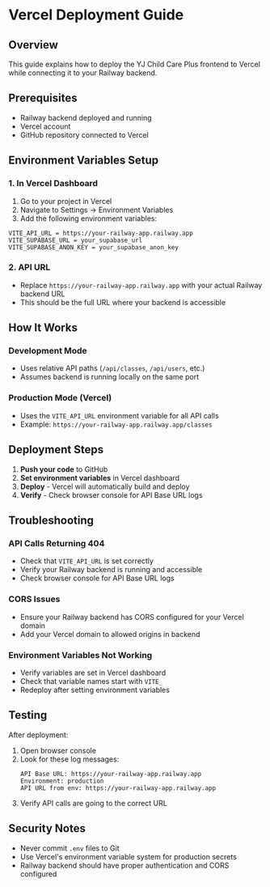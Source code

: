 # Vercel Deployment Guide

## Overview
This guide explains how to deploy the YJ Child Care Plus frontend to Vercel while connecting it to your Railway backend.

## Prerequisites
- Railway backend deployed and running
- Vercel account
- GitHub repository connected to Vercel

## Environment Variables Setup

### 1. In Vercel Dashboard
1. Go to your project in Vercel
2. Navigate to Settings → Environment Variables
3. Add the following environment variables:

```
VITE_API_URL = https://your-railway-app.railway.app
VITE_SUPABASE_URL = your_supabase_url
VITE_SUPABASE_ANON_KEY = your_supabase_anon_key
```

### 2. API URL
- Replace `https://your-railway-app.railway.app` with your actual Railway backend URL
- This should be the full URL where your backend is accessible

## How It Works

### Development Mode
- Uses relative API paths (`/api/classes`, `/api/users`, etc.)
- Assumes backend is running locally on the same port

### Production Mode (Vercel)
- Uses the `VITE_API_URL` environment variable for all API calls
- Example: `https://your-railway-app.railway.app/classes`

## Deployment Steps

1. **Push your code** to GitHub
2. **Set environment variables** in Vercel dashboard
3. **Deploy** - Vercel will automatically build and deploy
4. **Verify** - Check browser console for API Base URL logs

## Troubleshooting

### API Calls Returning 404
- Check that `VITE_API_URL` is set correctly
- Verify your Railway backend is running and accessible
- Check browser console for API Base URL logs

### CORS Issues
- Ensure your Railway backend has CORS configured for your Vercel domain
- Add your Vercel domain to allowed origins in backend

### Environment Variables Not Working
- Verify variables are set in Vercel dashboard
- Check that variable names start with `VITE_`
- Redeploy after setting environment variables

## Testing

After deployment:
1. Open browser console
2. Look for these log messages:
   ```
   API Base URL: https://your-railway-app.railway.app
   Environment: production
   API URL from env: https://your-railway-app.railway.app
   ```
3. Verify API calls are going to the correct URL

## Security Notes

- Never commit `.env` files to Git
- Use Vercel's environment variable system for production secrets
- Railway backend should have proper authentication and CORS configured
